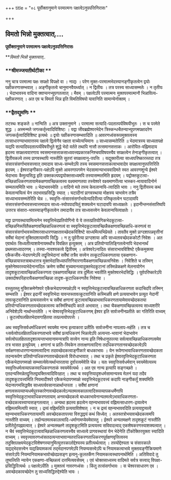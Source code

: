 +++
title = "०८ पूर्वोक्तानुमाने परमात्मनः पक्षत्वेऽनुपपत्तिनिरासः"

+++


## विमतो भिन्नो मुक्तत्वात्....

**पूर्वोक्तानुमाने परमात्मनः पक्षत्वेऽनुपपत्तिनिरासः**

***विमतो भिन्नो मुक्तत्वात्..*

### **श्रीमज्जयतीर्थटीका **

ननु चात्र परमात्मा पक्षः सपक्षो विपक्षो वा । नाद्यः । परेण मुक्त-परमात्मभेदस्यानङ्गीकृतत्वेन द्वयोः पक्षीकरणासम्भवात् । अङ्गीकृतत्वे चानुमानवैयर्थ्यात् । न द्वितीयः । तत्र परस्य साध्यासम्मतेः । न तृतीयः । भेदाभावस्य वादिना क्वाप्यनभ्युपगतत्वात् । मैवम् । पक्षत्वेऽपि परमात्मनः मुक्तपरमात्मानौ भिन्नावित्य-पक्षीकरणात् । अत एव च विमतो भिन्न इति विमतिविषयो यावानिति सामान्येनोक्तम् ।

### **द्वैतद्युमणिः **

तटस्थः शङ्कते ॥ नान्विति ॥ अत्र उक्तानुमाने । परमात्मा सत्यादि-पदतात्पर्यविषयीभूतः । स च परमेते शुद्धः । अस्मन्मते जगत्कर्तृत्त्वादिविशिष्टः । यद्वा जीवब्रह्मेश्वरभेदेन त्रिस्कन्धचैतन्याभ्युपगमपक्षादरेण जगत्कर्तृत्वादिविशिष्ट इत्यर्थः ॥ द्वयोः पक्षीकरणासम्भवादिति ॥ आवरणध्वंसरूपमुक्तत्वस्य तत्साधारण्याभावात्तस्य पक्षत्वे द्वित्वेनैव पक्षता वाच्येत्यभिमानः ॥ साध्यासम्मतेरिति ॥ भेदमात्रस्य साध्यतापक्षे यद्यपि सत्यादिपदतात्पर्यविषरीभूते शुद्धे भेदो वर्तते तथापि नासौ तत्समानसत्ताकः । आरोपित-वह्निमादाय हृदस्य सपक्षत्ववारणाय स्वसमानसत्ताकसाध्यवत्त्वप्रकारकनिश्चयविषयस्यैव सपक्षत्वेन तेनाङ्गीकृतत्वात् । द्वितीयकल्पे तस्य प्रागवस्थापि नास्तीति सुतरां सपक्षत्वानु-पपत्तिः । यद्युक्तरीत्या साध्यपरिष्कारस्तदा तत्र संसारसंसर्गाभावसत्त्वात् तमादाय साध्य-सम्भवेऽपि तस्य स्वसमानसत्ताकत्वाभावादेव सपक्षत्वानुपपत्तिरिति हृदयम् । ईश्वराङ्गीकार-पक्षेऽपि मुक्ते आवरणापगमेन भेदसामान्याभाववादिमते स्वत आवरणशून्ये ईश्वरे भेदाभावः कैमुत्यसिद्ध इति उक्तकल्पपद्वयोक्तसाध्यमपि तस्यासम्मतमिति हृदयम् । यद्वोक्तकूटत्वा-वच्छिन्नाधिकरणतायामेकक्षणावच्छिन्नत्वस्य वक्ष्यमाणतया तस्येश्वरे वक्ष्यमाणरीत्या भास्कर-मायावादिनोर्न सम्मतत्वमिति भावः ॥ भेदाभावस्येति ॥ वादिनो मते तस्य केवलान्वयि-त्वादिति भावः । ननु द्वितीयस्य कथं केवलान्वयित्वं येन तदभावाप्रसिद्धिः स्यात् । घटादीनां प्रागवस्थाया मोक्षस्य चाभावेन तत्रैव साध्याभावसम्मतेरिति चेन्न ।. स्ववृत्ति-संसारसंसर्गाभावेत्यादिरीत्या परिष्कृतत्वेन घटादावपि संसारसंसर्गाभावसत्त्वात्तमादाय साध्य-स्योपपादयितुं शक्यत्वेन घटादावपि साध्याक्षतेः । इदानीन्तनसंसारिष्वपि उत्तरत्र संसारा-भावस्याङ्गीकृतत्वेन तमादायैव तत्र साध्यसत्त्वेन केवलान्वयित्वाक्षतेः ।

यद्वा प्रागवस्थायामित्यनेन स्ववृत्तिभेदप्रतियोगिनो ये ये तत्तत्प्रतियोगिकभेदकूटत्वा-वच्छिन्ननिरूपितैकक्षणावच्छिन्नाधिकरणत्वं वा स्ववृत्तिभेदकूटत्वावच्छिन्नैकक्षणावच्छिन्नाधि-करणत्वं वा संसारसंसर्गाभावरूपेश्वरसाधारणपक्षतावच्छेदकविशिष्टे साध्यमित्यभिप्रेयते । तावतैव मुक्ते प्राग्दशापन्नवृत्तीनां सर्वेषां भेदानां मुक्तिदशायामपि सिद्धिः । न तु पूर्वरीत्या प्राग्दशाया अपि साध्यतावच्छेदककोटौ निवेशः । अत एवार्थतः सिध्यतीत्याशयेनायमर्थोत्र विवक्षित इत्युक्तम् । अत्र प्रतियोग्यालिङ्गितत्वेनापि भेदभानार्थं प्रथमसाध्यादरणम् । तस्या-नावश्यकत्वे द्वितीयम् । अत्रेश्वरेऽनादितः संसाराभावविशिष्टे एकैकमुक्त्या एकैकजीव-भेदापगमेऽपि तद्वृत्तिभेदानां सर्वेषां तत्रैव सत्त्वेन तत्कूटाधिकरणताया एकक्षणान-वच्छिन्नायास्तत्राबाधात्तत्र मुक्तभेदासिध्यापत्तिनिवारणायैकक्षणावच्छिन्नत्वनिवेशः । निवेशिते च तस्मिन् मुक्तेनेश्वरस्याभेदेनानादितः क्रमेण सर्वेषां मुच्यमानत्वादुक्तभेदकूटानां तस्मिन्नेकक्षणे मेलनायोगेन तादृशकूटत्वावच्छिन्नाधिकरणता एकक्षणावच्छिन्ना तत्र दुर्मिला भवतीति मुक्तेश्वरभेदसिद्धिः । पूर्वपरिष्कारेऽपि उक्तदोषपरिहारायैकक्षणावच्छिन्ना तादृश-कूटाधिकरणतैव निवेश्या ।

वस्तुतस्तु मुक्तिक्रमेणेश्वरे एकैकभेदापगमपक्षेऽपि न स्ववृत्तिभेदकूटत्वावच्छिन्नाधिकरणता कदाचिदपि तस्मिन् सम्भवति । ईश्वर इदानीं स्ववृत्तिभेदा यावन्तस्तावत्कूटवानिति कस्मिन्नपि क्षणे प्रत्ययाभावेन प्रत्युत नेदानीं तावत्कूटवानिति प्रत्ययसत्त्वेन च सर्वेषां क्षणानां कूटत्वावच्छिन्नाभावाधिकरणतायामेवावच्छेदकतया प्रतियोग्यधिकरणतावच्छेदकत्वस्य कस्मिंश्चिदपि काले अभावात् । तथा चैकक्षणावच्छिन्नत्वस्य साध्यशरीरे अनिवेशेऽपि नार्थान्तरतेति । न चेश्वरवृत्तिभेदकूटाधिकरणम् ईश्वर इति सार्वजनीनप्रतीतेः का गतिरिति वाच्यम् । कूटत्वोपलक्षितभेदावगाहितया तत्प्रत्ययोपपत्तेः ।

अथ स्ववृत्तिसर्वधर्माधिकरणं स्वयमेव नान्य इत्याकारा प्रतीतिः सार्वजनीना नापलाप-मर्हति । तत्र च १सर्वत्वोपलक्षिताधिकरणताभावे सर्वेषां प्रत्यधिकरणं भिन्नत्वेऽपि अत्यन्ता-भावानां भेदाभावेन सर्वत्वोपलक्षिततादृशात्यन्ताभावानामन्यत्रापि सत्त्वेन नान्य इति निषेधानुपपत्त्या सर्वत्वावच्छिन्नाधिकरणत्वमेव तत्र भासत इत्युपेयम् । क्षणानां च प्राति-स्विकेन तत्तत्क्षणत्वादिना तदधिकरणतानवच्छेदकत्वेऽपि सर्वक्षणसाधारणान्यतमत्वादिना तदवच्छेदकत्वाङ्गीकारे बाधकाभावः । येन रूपेणाभावाधिकरणतावच्छेदकता तदन्यरूपेण प्रतियोग्यधिकरणतावच्छेदकत्वे विरोधाभावात् । तथा च प्रकृते ईश्वरवृत्तिभेदकूटाधिकरणता एकैकभेदापगमपक्षे सम्भवत्येवेत्यर्थान्तरताया दुर्वारत्वमेवेति चेन्न । यतः स्ववृत्तिसर्वधर्मवान् स्वयमेवेत्यस्य स्ववृत्तिधर्मत्वव्यापकस्वाधिकरणताकं स्वयमेवेत्यर्थः । अत एव नान्य इत्यापि सङ्गच्छते । एतदन्यस्मिन्नेतद्वृत्तितद्व्यक्तित्वादिविरहात् । तथा च स्ववृत्तियादृशधर्मसामान्यस्य मेलनं यदा तदैव तादृशकूटवत्त्वमिति नियमादीश्वरे एकैकभेदापगमपक्षे स्ववृत्तिभेदकूटवत्त्वं कदापि नाङ्गीकर्तुं शक्यमिति भेदानपगमसिद्ध्यैव साध्यपर्यवसानान्नार्थान्तरता । सर्वेषां क्षणानां क्षणत्वरूपव्याप्यधर्मपुरस्कारेणावच्छेदकत्वेऽन्यतमत्वकालत्वादिरूपव्यापकधर्मेणापि स्ववृत्तिभेदकूटाभावाधिकरणतायाम् अनवच्छेदकत्वे बाधकाभावेनान्यतमत्वेऽभावाधिकरणता-वच्छेदकत्वस्वाप्यसङ्गतत्वात् । अन्यथा ह्रदस्य ह्रदत्वेन वह्न्यभाववत्त्वं वह्निमत्साधारण-द्रव्यत्वेन वह्निमत्वमित्यपि स्यात् । द्रव्यं वह्निमदिति प्रत्ययाविशेषात् । न च द्रव्यं वह्न्यभाववदिति प्रत्ययाद्द्रव्यत्वे वह्न्यभावाधिकरणतायामपि अवच्छेदकतापत्त्या विरुद्धद्वयं कथं सिध्येत् । अतस्तत्रोभयावच्छेदकत्वमपि नास्तीति वाच्यम् । तर्ह्यन्यतमत्वकालत्वादि-धर्माणामप्येवमेवास्तु । ईश्वरे अन्यतमक्षणे तादृशकूटं नास्तीति प्रतीतेर्दुरपह्नवत्वात् । ईश्वरे अन्यतमक्षणे तादृशकूटमिति प्रत्ययस्य सविवादत्वाद् एकशेषकरणस्याशक्यत्वात् । न चैवं स्ववृत्तिभेदकूटत्वावच्छिन्नाधिकरणत्वस्यैव साध्यत्वे प्रागवस्थायां येन भेदेनेति टीकोक्तिरयुक्ता स्यादिति वाच्यम् । स्ववृत्त्यावरणध्वंसतदत्यन्ताभावान्यतराधिकरणताधिकरणपूर्वक्षणवृत्तित्वस्य तदुक्तिलक्ष्यभेदकूटविशेषणस्यानुमित्युत्तरकालोद्देश्यस्य प्रतीत्यर्थत्वात् । तस्योद्देश्यता च संसारकाले यद्यद्भेदसत्त्वेन यद्यन्नियामकत्वं तद्भेदानपगमेऽपि नियम्यसत्त्वेऽपि च नियामकत्वाभावे मुक्तावङ्गीक्रियमाणे संसारेऽपि नियम्यनियामकभावोच्छेदप्रसङ्ग इत्यनु-कूलतर्केण नियामकत्वस्थापनार्थमिति । अतिविवादे तु तुष्यत्विति न्यायेन एकक्षणा-वच्छिन्नत्वं दत्तमित्यवसेयम् । एवं चोक्तसाध्यस्य वादिमते सर्वत्र सत्त्वाद् विपक्षा-प्रसिद्धिरित्यर्थः ॥ पक्षत्वेऽपीति ॥ मुक्तत्वं नावरणध्वंसः । किंतु तत्संसर्गाभावः । स चेश्वरसाधारण एव । अवच्छेदकावच्छेदेन तु साध्यसिद्धिरुद्देश्येति भावः ।





